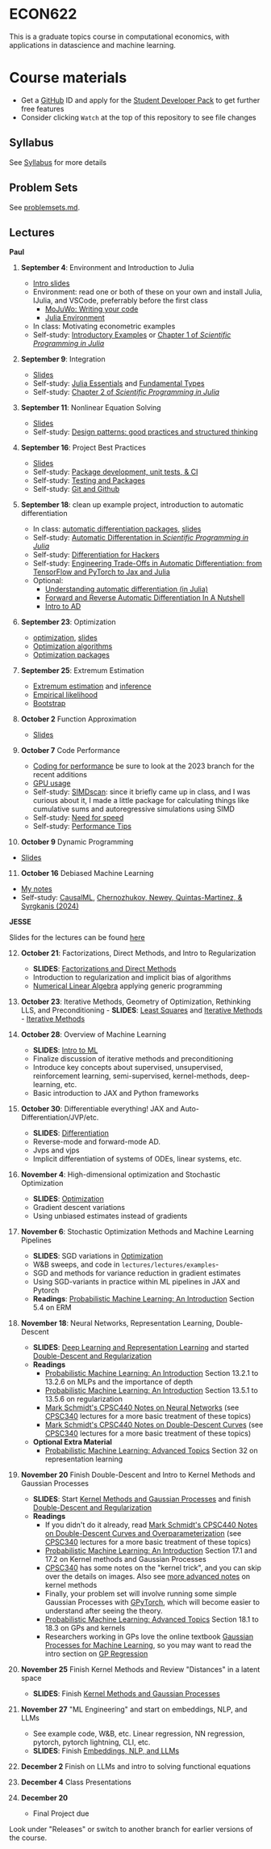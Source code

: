 # ECON622

This is a graduate topics course in computational economics, with applications in datascience and machine learning.

# Course materials
- Get a [GitHub](www.github.com) ID and apply for the [Student Developer Pack](https://education.github.com/pack) to get further free features
- Consider clicking `Watch` at the top of this repository to see file changes

## Syllabus

See [Syllabus](syllabus.md) for more details

## Problem Sets

See [problemsets.md](problemsets.md).

## Lectures

**Paul**

1. **September 4**: Environment and Introduction to Julia
    - [Intro slides](https://ubcecon.github.io/ECON622/paul/intro.html)
    - Environment: read one or both of these on your own and install Julia, IJulia, and VSCode, preferrably before the first class
        - [MoJuWo: Writing your code](https://modernjuliaworkflows.org/writing/)
        - [Julia Environment](https://quantecon.github.io/lecture-julia.myst/getting_started_julia/getting_started.html)
    - In class: Motivating econometric examples
    - Self-study: [Introductory Examples](https://quantecon.github.io/lecture-julia.myst/getting_started_julia/julia_by_example.html) or [Chapter 1 of *Scientific Programming in Julia*](https://juliateachingctu.github.io/Scientific-Programming-in-Julia/stable/lecture_01/motivation/)
2. **September 9**: Integration
   - [Slides](https://ubcecon.github.io/ECON622/paul/integration.html)
   - Self-study: [Julia Essentials](https://quantecon.github.io/lecture-julia.myst/getting_started_julia/julia_essentials.html) and [Fundamental Types](https://quantecon.github.io/lecture-julia.myst/getting_started_julia/fundamental_types.html)
   - Self-study: [Chapter 2 of *Scientific Programming in Julia*](https://juliateachingctu.github.io/Scientific-Programming-in-Julia/stable/lecture_02/lecture/)
3. **September 11**: Nonlinear Equation Solving
   - [Slides](https://ubcecon.github.io/ECON622/paul/equationsolving.html)
    - Self-study: [Design patterns: good practices and structured thinking](https://juliateachingctu.github.io/Scientific-Programming-in-Julia/dev/lecture_03/lecture/)
4. **September 16**: Project Best Practices
   - [Slides](https://ubcecon.github.io/ECON622/paul/bestpractices.html)
   - Self-study: [Package development, unit tests, & CI](https://juliateachingctu.github.io/Scientific-Programming-in-Julia/dev/lecture_04/lecture/)
   - Self-study: [Testing and Packages](https://julia.quantecon.org/software_engineering/testing.html)
   - Self-study: [Git and Github](https://julia.quantecon.org/software_engineering/version_control.html)
5. **September 18**: clean up example project, introduction to automatic differentiation
   - In class: [automatic differentiation packages](qmd/autodiff.qmd), [slides](https://ubcecon.github.io/ECON622/paul/autodiff.html)
   - Self-study: [Automatic Differentation in *Scientific Programming in Julia*](https://juliateachingctu.github.io/Scientific-Programming-in-Julia/dev/lecture_08/lecture/)
   - Self-study: [Differentiation for Hackers](https://github.com/MikeInnes/diff-zoo)
   - Self-study: [Engineering Trade-Offs in Automatic Differentiation: from TensorFlow and PyTorch to Jax and Julia](http://www.stochasticlifestyle.com/engineering-trade-offs-in-automatic-differentiation-from-tensorflow-and-pytorch-to-jax-and-julia/)
   - Optional:
      - [Understanding automatic differentiation (in Julia)](https://www.youtube.com/watch?v=UqymrMG-Qi4)
      - [Forward and Reverse Automatic Differentiation In A Nutshell](https://rawcdn.githack.com/mitmath/matrixcalc/e90417f46a20bec6d9c743c6b7bf5b178e77913a/automatic_differentiation_done_quick.html)
      - [Intro to AD](https://quantecon.github.io/lecture-julia.myst/more_julia/optimization_solver_packages.html#Introduction-to-Automatic-Differentiation)
6. **September 23**: Optimization
   - [optimization](qmd/optimization.qmd), [slides](https://ubcecon.github.io/ECON622/paul/optimization.html)
   - [Optimization algorithms](https://schrimpf.github.io/AnimatedOptimization.jl/optimization/)
   - [Optimization packages](https://quantecon.github.io/lecture-julia.myst/more_julia/optimization_solver_packages.html#Optimization)
7. **September 25**: Extremum Estimation
   - [Extremum estimation](https://schrimpf.github.io/GMMInference.jl/extremumEstimation/) and [inference](https://schrimpf.github.io/GMMInference.jl/identificationRobustInference/)
   - [Empirical likelihood](https://schrimpf.github.io/GMMInference.jl/empiricalLikelihood/)
   - [Bootstrap](https://schrimpf.github.io/GMMInference.jl/bootstrap/)

8. **October 2** Function Approximation
   - [Slides](https://ubcecon.github.io/ECON622/paul/approximation.html#/title-slide)
9. **October 7** Code Performance
   - [Coding for performance](https://github.com/schrimpf/ARGridBootstrap) be sure to look at the 2023 branch for the recent additions
   - [GPU usage](https://github.com/schrimpf/ARGridBootstrap)
   - Self-study: [SIMDscan](https://github.com/schrimpf/SIMDscan.jl/): since it briefly came up in class, and I was curious about it, I made a little package for calculating things like cumulative sums and autoregressive simulations using SIMD
   - Self-study: [Need for speed](https://julia.quantecon.org/software_engineering/need_for_speed.html)
   - Self-study: [Performance Tips](https://docs.julialang.org/en/v1/manual/performance-tips/)
10. **October 9** Dynamic Programming
   - [Slides](qmd/dynamicprogramming.qmd)
11. **October 16** Debiased Machine Learning
   - [My notes](https://schrimpf.github.io/NeuralNetworkEconomics.jl/ml-doubledebiased/)
   - Self-study: [CausalML](https://causalml-book.org/), [Chernozhukov, Newey, Quintas-Martinez, & Syrgkanis (2024)](https://arxiv.org/abs/2104.14737)

**JESSE**

Slides for the lectures can be found [here](https://ubcecon.github.io/ECON622/lectures/index.html)

12. **October 21**: Factorizations, Direct Methods, and Intro to Regularization
    - **SLIDES**: [Factorizations and Direct Methods](https://ubcecon.github.io/ECON622/lectures/lectures/factorizations_direct_methods.html)
    - Introduction to regularization and implicit bias of algorithms
    - [Numerical Linear Algebra](https://julia.quantecon.org/tools_and_techniques/numerical_linear_algebra.html) applying generic programming
13.  **October 23**: Iterative Methods, Geometry of Optimization, Rethinking LLS, and Preconditioning
    - **SLIDES**: [Least Squares](https://ubcecon.github.io/ECON622/lectures/lectures/least_squares.html) and [Iterative Methods](https://ubcecon.github.io/ECON622/lectures/lectures/iterative_methods.html)
    - [Iterative Methods](https://julia.quantecon.org/tools_and_techniques/iterative_methods_sparsity.html)
14. **October 28**: Overview of Machine Learning
    - **SLIDES**:  [Intro to ML](https://ubcecon.github.io/ECON622/lectures/lectures/intro_to_ml.html)
    - Finalize discussion of iterative methods and preconditioning
    - Introduce key concepts about supervised, unsupervised, reinforcement learning, semi-supervised, kernel-methods, deep-learning, etc.
    - Basic introduction to JAX and Python frameworks
15. **October 30**: Differentiable everything! JAX and Auto-Differentiation/JVP/etc.
    - **SLIDES**: [Differentiation](https://ubcecon.github.io/ECON622/lectures/lectures/differentiation.html)
    - Reverse-mode and forward-mode AD.
    - Jvps and vjps
    - Implicit differentiation of systems of ODEs, linear systems, etc.
16. **November 4**: High-dimensional optimization and Stochastic Optimization
    - **SLIDES**: [Optimization](https://ubcecon.github.io/ECON622/lectures/lectures/optimization.html)
    - Gradient descent variations
    - Using unbiased estimates instead of gradients
17. **November 6**: Stochastic Optimization Methods and Machine Learning Pipelines
    - **SLIDES**: SGD variations in [Optimization](https://ubcecon.github.io/ECON622/lectures/lectures/optimization.html)
    - W&B sweeps, and code in `lectures/lectures/examples`- 
    - SGD and methods for variance reduction in gradient estimates
    - Using SGD-variants in practice within ML pipelines in JAX and Pytorch
    - **Readings**: [Probabilistic Machine Learning: An Introduction](https://probml.github.io/pml-book/book1.html) Section 5.4 on ERM
18. **November 18**: Neural Networks, Representation Learning, Double-Descent
    - **SLIDES**: [Deep Learning and Representation Learning](https://ubcecon.github.io/ECON622/lectures/lectures/deep_learning.html) and started [Double-Descent and Regularization](https://ubcecon.github.io/ECON622/lectures/lectures/overparameterization.html)
    - **Readings**
      - [Probabilistic Machine Learning: An Introduction](https://probml.github.io/pml-book/book1.html) Section 13.2.1 to 13.2.6 on MLPs and the importance of depth
      - [Probabilistic Machine Learning: An Introduction](https://probml.github.io/pml-book/book1.html) Section 13.5.1 to 13.5.6 on regularization
      - [Mark Schmidt's CPSC440 Notes on Neural Networks](https://www.cs.ubc.ca/~schmidtm/Courses/440-W22/L6.pdf) (see [CPSC340](https://www.cs.ubc.ca/~schmidtm/Courses/340-F22/L32.pdf) lectures for a more basic treatment of these topics)
      - [Mark Schmidt's CPSC440 Notes on Double-Descent Curves](https://www.cs.ubc.ca/~schmidtm/Courses/440-W22/L7.pdf) (see [CPSC340](https://www.cs.ubc.ca/~schmidtm/Courses/340-F22/L32.pdf) lectures for a more basic treatment of these topics)
    - **Optional Extra Material**
      - [Probabilistic Machine Learning: Advanced Topics](https://probml.github.io/pml-book/book2.html) Section 32 on representation learning
19. **November 20** Finish Double-Descent and Intro to Kernel Methods and Gaussian Processes
    - **SLIDES**: Start [Kernel Methods and Gaussian Processes](https://ubcecon.github.io/ECON622/lectures/lectures/kernel_methods.html) and finish [Double-Descent and Regularization](https://ubcecon.github.io/ECON622/lectures/lectures/overparameterization.html)
    - **Readings**
      - If you didn't do it already, read [Mark Schmidt's CPSC440 Notes on Double-Descent Curves and Overparameterization](https://www.cs.ubc.ca/~schmidtm/Courses/440-W22/L7.pdf) (see [CPSC340](https://www.cs.ubc.ca/~schmidtm/Courses/340-F22/L32.pdf) lectures for a more basic treatment of these topics)
      - [Probabilistic Machine Learning: An Introduction](https://probml.github.io/pml-book/book1.html) Section 17.1 and 17.2 on Kernel methods and Gaussian Processes
      - [CPSC340](https://www.cs.ubc.ca/~schmidtm/Courses/340-F22/L22.pdf) has some notes on the "kernel trick", and you can skip over the details on images.  Also see [more advanced notes](https://www.cs.ubc.ca/~schmidtm/Courses/5XX-S22/S8.5.pdf) on kernel methods
      - Finally, your problem set will involve running some simple Gaussian Processes with [GPyTorch](https://docs.gpytorch.ai/en/stable/examples/01_Exact_GPs/Simple_GP_Regression.html), which will become easier to understand after seeing the theory.
      -  [Probabilistic Machine Learning: Advanced Topics](https://probml.github.io/pml-book/book2.html) Section 18.1 to 18.3 on GPs and kernels
      - Researchers working in GPs love the online textbook [Gaussian Processes for Machine Learning](https://gaussianprocess.org/gpml/chapters/), so you may want to read the intro section on [GP Regression](https://gaussianprocess.org/gpml/chapters/RW2.pdf)

20. **November 25** Finish Kernel Methods and Review "Distances" in a latent space
    - **SLIDES**: Finish [Kernel Methods and Gaussian Processes](https://ubcecon.github.io/ECON622/lectures/lectures/kernel_methods.html)
22. **November 27** "ML Engineering" and start on embeddings, NLP, and LLMs
    - See example code, W&B, etc.  Linear regression, NN regression, pytorch, pytorch lightning, CLI, etc.
    - **SLIDES**: Finish [Embeddings, NLP, and LLMs](https://ubcecon.github.io/ECON622/lectures/lectures/embeddings_nlp_llm.html)
24. **December 2** Finish on LLMs and intro to solving functional equations
25. **December 4** Class Presentations

26. **December 20**
    - Final Project due


Look under "Releases" or switch to another branch for earlier versions of the course.

